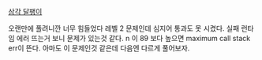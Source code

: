 [삼각 달팽이
](https://programmers.co.kr/learn/courses/30/lessons/68645?language=javascript)

오랜만에 풀려니깐 너무 힘들었다 레벨 2 문제인데 심지어 통과도 못 시켰다. 실패 런타임 에러 뜨는거 보니 문제가 있는것 같다. n 이 89 보다 높으면 maximum call stack err이 뜬다. 아마도 이 문제인것 같은데 다음엔 다르게 풀어보자.